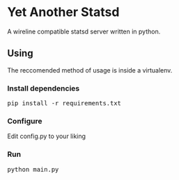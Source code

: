 Yet Another Statsd
==================

A wireline compatible statsd server written in python.

## Using

The reccomended method of usage is inside a virtualenv.

### Install dependencies
<pre>
pip install -r requirements.txt
</pre>

### Configure
Edit config.py to your liking

### Run
<pre>
python main.py
</pre>

